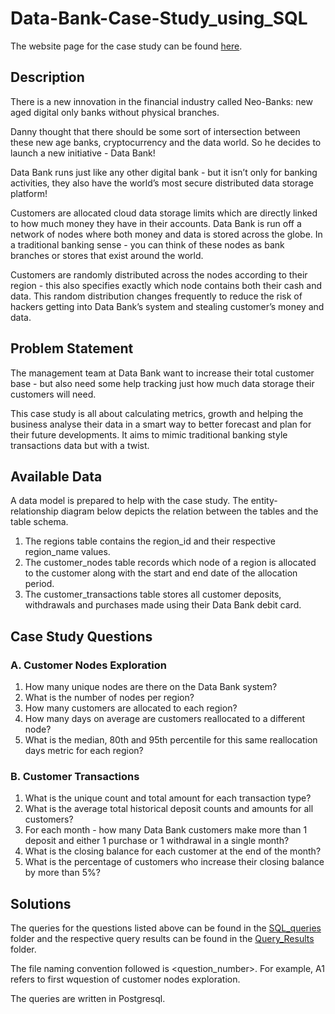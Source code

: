 # Data-Bank-Case-Study_using_SQL

The website page for the case study can be found [here](https://8weeksqlchallenge.com/case-study-4/).

## Description

There is a new innovation in the financial industry called Neo-Banks: new aged digital only banks without physical branches.

Danny thought that there should be some sort of intersection between these new age banks, cryptocurrency and the data world. So he decides to launch a new initiative - Data Bank!

Data Bank runs just like any other digital bank - but it isn’t only for banking activities, they also have the world’s most secure distributed data storage platform!

Customers are allocated cloud data storage limits which are directly linked to how much money they have in their accounts. Data Bank is run off a network of nodes where both money and data is stored across the globe. In a traditional banking sense - you can think of these nodes as bank branches or stores that exist around the world.

Customers are randomly distributed across the nodes according to their region - this also specifies exactly which node contains both their cash and data. This random distribution changes frequently to reduce the risk of hackers getting into Data Bank’s system and stealing customer’s money and data.

## Problem Statement

The management team at Data Bank want to increase their total customer base - but also need some help tracking just how much data storage their customers will need.

This case study is all about calculating metrics, growth and helping the business analyse their data in a smart way to better forecast and plan for their future developments. It aims to mimic traditional banking style transactions data but with a twist.

## Available Data

A data model is prepared to help with the case study. The entity-relationship diagram below depicts the relation between the tables and the table schema.

1. The regions table contains the region_id and their respective region_name values.
2. The customer_nodes table records which node of a region is allocated to the customer along with the start and end date of the allocation period.
3. The customer_transactions table stores all customer deposits, withdrawals and purchases made using their Data Bank debit card.

## Case Study Questions

### A. Customer Nodes Exploration

1. How many unique nodes are there on the Data Bank system?
2. What is the number of nodes per region?
3. How many customers are allocated to each region?
4. How many days on average are customers reallocated to a different node?
5. What is the median, 80th and 95th percentile for this same reallocation days metric for each region?

### B. Customer Transactions

1. What is the unique count and total amount for each transaction type?
2. What is the average total historical deposit counts and amounts for all customers?
3. For each month - how many Data Bank customers make more than 1 deposit and either 1 purchase or 1 withdrawal in a single month?
4. What is the closing balance for each customer at the end of the month?
5. What is the percentage of customers who increase their closing balance by more than 5%?

## Solutions

The queries for the questions listed above can be found in the [SQL_queries](./SQL_queries/) folder and the respective query results can be found in the [Query_Results](./Query_Results/) folder.

The file naming convention followed is <alphabet><question_number>. For example, A1 refers to first wquestion of customer nodes exploration.

The queries are written in Postgresql.
